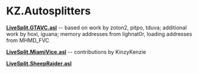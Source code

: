 # KZ.Autosplitters

**[LiveSplit.GTAVC.asl](https://github.com/KZFREW/KZ.Autosplitters/tree/master/Releases/Vice%20City)** -- based on work by zoton2, pitpo, tduva; additional work by hoxi, iguana; memory addresses from lighnat0r, loading addresses from MHMD_FVC

**[LiveSplit.MiamiVice.asl](https://github.com/KZFREW/KZ.Autosplitters/blob/master/Releases/Miami%20Vice/MiamiVice_Autosplitter.asl)** -- contributions by KinzyKenzie

**[LiveSplit.SheepRaider.asl](https://github.com/KZFREW/KZ.Autosplitters/tree/master/Releases/Sheep%20Raider)**
